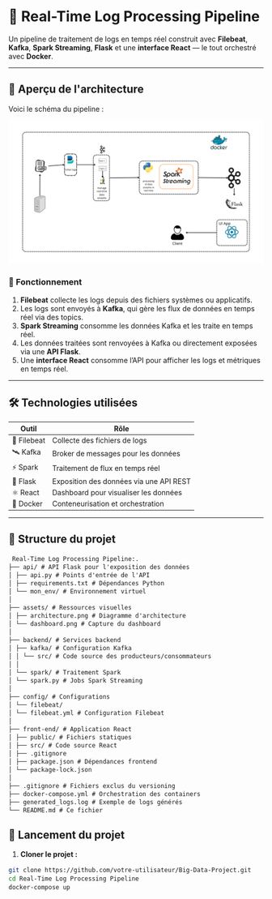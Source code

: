 # 🚀 Real-Time Log Processing Pipeline

Un pipeline de traitement de logs en temps réel construit avec **Filebeat**, **Kafka**, **Spark Streaming**, **Flask** et une **interface React** — le tout orchestré avec **Docker**.

---

## 🧭 Aperçu de l'architecture

Voici le schéma du pipeline :

![Architecture](./assets/architecture.png)

### 🔄 Fonctionnement

1. **Filebeat** collecte les logs depuis des fichiers systèmes ou applicatifs.
2. Les logs sont envoyés à **Kafka**, qui gère les flux de données en temps réel via des topics.
3. **Spark Streaming** consomme les données Kafka et les traite en temps réel.
4. Les données traitées sont renvoyées à Kafka ou directement exposées via une **API Flask**.
5. Une **interface React** consomme l’API pour afficher les logs et métriques en temps réel.

---

## 🛠️ Technologies utilisées

| Outil         | Rôle                                    |
|---------------|-----------------------------------------|
| 📝 Filebeat    | Collecte des fichiers de logs           |
| 🛰️ Kafka       | Broker de messages pour les données      |
| ⚡ Spark       | Traitement de flux en temps réel        |
| 🐍 Flask       | Exposition des données via une API REST |
| ⚛️ React       | Dashboard pour visualiser les données    |
| 🐳 Docker      | Conteneurisation et orchestration       |

---

## 📂 Structure du projet
```batch 
 Real-Time Log Processing Pipeline:.
├── api/ # API Flask pour l'exposition des données
│ ├── api.py # Points d'entrée de l'API
│ ├── requirements.txt # Dépendances Python
│ └── mon_env/ # Environnement virtuel
│
├── assets/ # Ressources visuelles
│ ├── architecture.png # Diagramme d'architecture
│ └── dashboard.png # Capture du dashboard
│
├── backend/ # Services backend
│ ├── kafka/ # Configuration Kafka
│ │ └── src/ # Code source des producteurs/consommateurs
│ │
│ └── spark/ # Traitement Spark
│ └── spark.py # Jobs Spark Streaming
│
├── config/ # Configurations
│ └── filebeat/
│ └── filebeat.yml # Configuration Filebeat
│
├── front-end/ # Application React
│ ├── public/ # Fichiers statiques
│ ├── src/ # Code source React
│ ├── .gitignore
│ ├── package.json # Dépendances frontend
│ └── package-lock.json
│
├── .gitignore # Fichiers exclus du versioning
├── docker-compose.yml # Orchestration des containers
├── generated_logs.log # Exemple de logs générés
└── README.md # Ce fichier
```
## 🚀 Lancement du projet

1. **Cloner le projet :**

```bash
git clone https://github.com/votre-utilisateur/Big-Data-Project.git
cd Real-Time Log Processing Pipeline
docker-compose up
```

